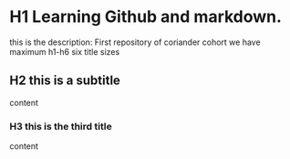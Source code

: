 # H1 Learning Github and markdown.

this is the description: First repository of coriander cohort
we have maximum h1-h6 six title sizes


## H2 this is a subtitle 
content

### H3 this is the third title 
content

